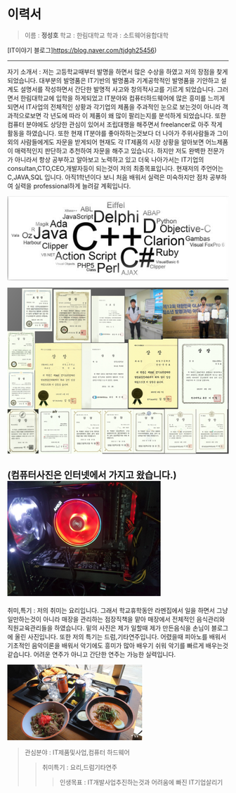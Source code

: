 이력서
========
> 이름 : **정성호**
> 학교 : 한림대학교
> 학과 : 소트웨어융합대학
 

[IT이야기 블로그]https://blog.naver.com/tjdgh25456)

----------------------------
자기 소개서 : 저는 고등학교때부터 발명을 하면서 많은 수상을 하였고 저의 장점을 찾게 되었습니다.
             대부분의 발명품은 IT기반의 발명품과 기계공학적인 발명품을 기안하고 설계도 설명서를
             작성하면서 간단한 발명적 사고와 창의적사고를 기르게 되었습니다. 그러면서 한림대학교에 
             입학을 하게되었고 IT분야와 컴퓨터하드웨어에 많은 흥미를 느끼게되면서 IT사업의 전체적인
             상황과 각기업의 제품을 주과적인 눈으로 보는것이 아니라 객과적으로보면 각 년도에 따라 
             이 제품이 왜 많이 팔리는지를 분석하게 되었습니다. 또한 컴퓨터 분야에도 상당한 관심이 
             있어서 조립대행을 해주면서 freelancer로 아주 작게 활동을 하였습니다. 또한 현재 IT분야를
             좋아하하는것보다 더 나아가 주위사람들과 그이외의 사람들에게도 자문을 받게되어 현재도 
             각 IT제품의 시장 상황을 알아보면 어느제품이 매력적인지 판단하고 추천하여 자문을 해주고 
             있습니다. 하지만 저도 완벽한 전문가가 아니라서 항상 공부하고 알아보고 노력하고
             있고 더욱 나아가서는 IT기업의 consultan,CTO,CEO,개발자등이 되는것이 저의 최종목표입니다.
             현재저의 주언어는 C,JAVA,SQL 입니다. 아직1학년이다 보니 처음 배워서 실력은 미숙하지만 
             점차 공부하여 실력을 professional하게 늘려갈 계획입니다.
             
![언어사진](P.png)  

![수상기록](sh.png)

(컴퓨터사진은 인터넷에서 가지고 왔습니다.)
![컴퓨터 조립](C.png)
-----------------------------------------
취미,특기 : 저의 취미는 요리입니다. 그래서 학교휴학동안 라멘집에서 일을 하면서 그냥 일만하는것이 
            아니라 매장을 관리하는 점장직책을 맡아 매장에서 전체적인 음식관리와 직원교육관리들을
            하였습니다. 밑의 사진은 제가 일할때 제가 만든음식을 손님이 블로그에 올린 사진입니다.
            또한 저의 특기는 드럼,기타연주입니다. 어렸을때 피아노를 배워서 기초적인 음악이론을 배워서
            악기에도 흥미가 많아 배우기 쉬워 악기를 빠르게 배우는것 같습니다. 어려운 연주가 아니고
            간단한 연주는 가능한 실력입니다.
            
            
 ![요리사진](F.png)



>관심분야 : IT제품및사업,컴퓨터 하드웨어
>>취미특기 : 요리,드럼기타연주
>>>인생목표 : IT개발사업추진하는것과 어려움에 빠진 IT기업살리기

